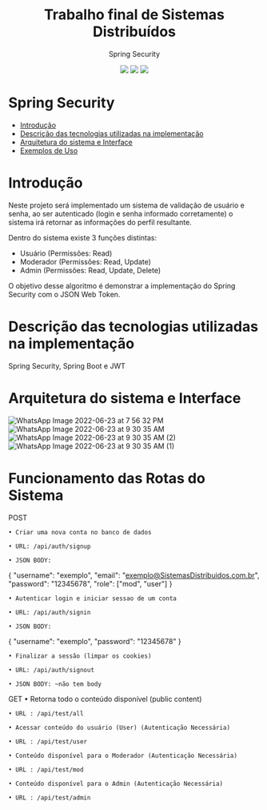 <h1 align="center">Trabalho final de Sistemas Distribuídos</h1>
<p href="#descricao" align="center">Spring Security</p>

<div align="center">
  <img src="https://img.shields.io/badge/Java-ED8B00?style=for-the-badge&logo=java&logoColor=white">
  
 <img src="https://img.shields.io/badge/Spring-6DB33F?style=for-the-badge&logo=spring&logoColor=white">
  
  <img src="https://img.shields.io/badge/Spring_Security-6DB33F?style=for-the-badge&logo=Spring-Security&logoColor=white">
</div>

[comment]: <> (<h4 align="center"> )


[comment]: <> (</h4>)

Spring Security
=================
<!--ts-->
   * [Introdução](#pre-requisitos)
   * [Descrição das tecnologias utilizadas na implementação](#executando-o-projeto)
   * [Arquitetura do sistema e Interface](#bibliotecas-utilizadas)
   * [Exemplos de Uso](#exemplos-de-uso)
  
<!--te-->

Introdução
==============
Neste projeto será implementado um sistema de validação de usuário e 
senha, ao ser autenticado (login e senha informado corretamente) o sistema irá retornar as informações do perfil resultante.

Dentro do sistema existe 3 funções distintas:
- Usuário (Permissões: Read)
- Moderador (Permissões: Read, Update)
- Admin (Permissões: Read, Update, Delete)

O objetivo desse algoritmo é demonstrar a implementação do Spring Security com o JSON Web Token.



Descrição das tecnologias utilizadas na implementação
====================

Spring Security, Spring Boot e JWT 



Arquitetura do sistema e Interface    
=====================

![WhatsApp Image 2022-06-23 at 7 56 32 PM](https://user-images.githubusercontent.com/31520652/175568755-366deab3-cd05-4e8a-8709-3c112db366ea.jpeg)
![WhatsApp Image 2022-06-23 at 9 30 35 AM](https://user-images.githubusercontent.com/31520652/175569002-7378afb8-44cf-45f1-9a4e-0a2675e251db.jpeg)
![WhatsApp Image 2022-06-23 at 9 30 35 AM (2)](https://user-images.githubusercontent.com/31520652/175569068-95c35994-7a77-4de5-8372-b1bd76842859.jpeg)
![WhatsApp Image 2022-06-23 at 9 30 35 AM (1)](https://user-images.githubusercontent.com/31520652/175569093-058cddd5-4c28-498b-8221-9ec9b51787a7.jpeg)



Funcionamento das Rotas do Sistema   
=====================
POST

    • Criar uma nova conta no banco de dados

    • URL: /api/auth/signup

    • JSON BODY:

{
    "username": "exemplo",
    "email": "exemplo@SistemasDistribuidos.com.br",
    "password": "12345678",
    "role": ["mod", "user"]
}


    • Autenticar login e iniciar sessao de um conta 
	
    • URL: /api/auth/signin
	
    • JSON BODY:

{
    "username": "exemplo",
    "password": "12345678"
}

    • Finalizar a sessão (limpar os cookies)

    • URL: /api/auth/signout

    • JSON BODY: ~não tem body








GET 
    • Retorna todo o conteúdo disponível (public content) 

    • URL : /api/test/all

    • Acessar conteúdo do usuário (User) (Autenticação Necessária)

    • URL : /api/test/user

    • Conteúdo disponível para o Moderador (Autenticação Necessária)

    • URL : /api/test/mod

    • Conteúdo disponível para o Admin (Autenticação Necessária)

    • URL : /api/test/admin










